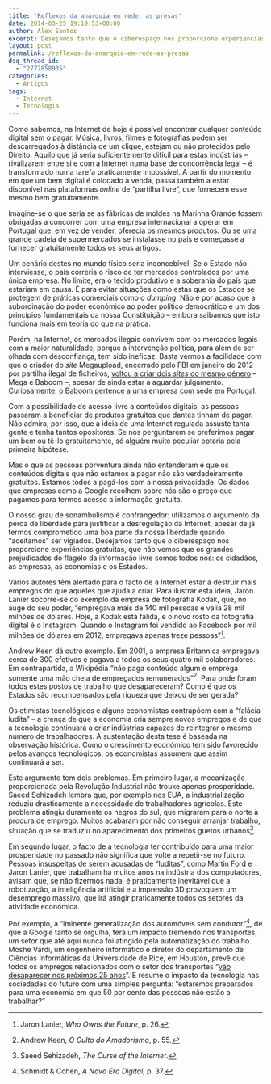 ```yaml
---
title: 'Reflexos da anarquia em rede: as presas'
date: 2014-03-25 19:19:53+00:00
author: Alex Santos
excerpt: Desejamos tanto que o ciberespaço nos proporcione experiências gratuitas, que não vemos que os grandes prejudicados do flagelo da informação livre somos nós
layout: post
permalink: /reflexos-da-anarquia-em-rede-as-presas
dsq_thread_id:
  - "2777858935"
categories:
  - Artigos
tags:
  - Internet
  - Tecnologia
---
```

Como sabemos, na Internet de hoje é possível encontrar qualquer conteúdo digital sem o pagar. Música, livros, filmes e fotografias podem ser descarregados à distância de um clique, estejam ou não protegidos pelo Direito. Aquilo que já seria suficientemente difícil para estas indústrias – rivalizarem entre si e com a Internet numa base de concorrência legal – é transformado numa tarefa praticamente impossível. A partir do momento em que um bem digital é colocado à venda, passa também a estar disponível nas plataformas _online_ de “partilha livre”, que fornecem esse mesmo bem gratuitamente.

Imagine-se o que seria se as fábricas de moldes na Marinha Grande fossem obrigadas a concorrer com uma empresa internacional a operar em Portugal que, em vez de vender, oferecia os mesmos produtos. Ou se uma grande cadeia de supermercados se instalasse no país e começasse a fornecer gratuitamente todos os seus artigos.

Um cenário destes no mundo físico seria inconcebível. Se o Estado não interviesse, o país correria o risco de ter mercados controlados por uma única empresa. No limite, era o tecido produtivo e a soberania do país que estariam em causa. É para evitar situações como estas que os Estados se protegem de práticas comerciais como o _dumping_. Não é por acaso que a subordinação do poder económico ao poder político democrático é um dos princípios fundamentais da nossa Constituição – embora saibamos que isto funciona mais em teoria do que na prática.

Porém, na Internet, os mercados ilegais convivem com os mercados legais com a maior naturalidade, porque a intervenção política, para além de ser olhada com desconfiança, tem sido ineficaz. Basta vermos a facilidade com que o criador do _site_ Megaupload, encerrado pelo FBI em janeiro de 2012 por partilha ilegal de ficheiros, <a href="http://www.publico.pt/ultima-pagina/jornal/adeus-megaupload-ola-mega-chegou-a-nova-aventura-de-kim-dotcom-25915324#/0" target="_blank">voltou a criar dois <i>sites</i> do mesmo género</a> – Mega e Baboom –, apesar de ainda estar a aguardar julgamento. Curiosamente, <a href="http://www.publico.pt/tecnologia/noticia/o-novo-site-de-musica-do-criador-do-megaupload-e-portugues-1620411" target="_blank">o Baboom pertence a uma empresa com sede em Portugal</a>.

Com a possibilidade de acesso livre a conteúdos digitais, as pessoas passaram a beneficiar de produtos gratuitos que dantes tinham de pagar. Não admira, por isso, que a ideia de uma Internet regulada assuste tanta gente e tenha tantos opositores. Se nos perguntarem se preferimos pagar um bem ou tê-lo gratuitamente, só alguém muito peculiar optaria pela primeira hipótese.

Mas o que as pessoas porventura ainda não entenderam é que os conteúdos digitais que não estamos a pagar não são verdadeiramente gratuitos. Estamos todos a pagá-los com a nossa privacidade. Os dados que empresas como a Google recolhem sobre nós são o preço que pagamos para termos acesso a informação gratuita.

O nosso grau de sonambulismo é confrangedor: utilizamos o argumento da perda de liberdade para justificar a desregulação da Internet, apesar de já termos comprometido uma boa parte da nossa liberdade quando “aceitamos” ser vigiados. Desejamos tanto que o ciberespaço nos proporcione experiências gratuitas, que não vemos que os grandes prejudicados do flagelo da informação livre somos todos nós: os cidadãos, as empresas, as economias e os Estados.

Vários autores têm alertado para o facto de a Internet estar a destruir mais empregos do que aqueles que ajuda a criar. Para ilustrar esta ideia, Jaron Lanier socorre-se do exemplo da empresa de fotografia Kodak, que, no auge do seu poder, “empregava mais de 140 mil pessoas e valia 28 mil milhões de dólares. Hoje, a Kodak está falida, e o novo rosto da fotografia digital é o Instagram. Quando o Instagram foi vendido ao Facebook por mil milhões de dólares em 2012, empregava apenas treze pessoas”[^1].

Andrew Keen dá outro exemplo. Em 2001, a empresa Britannica empregava cerca de 300 efetivos e pagava a todos os seus quatro mil colaboradores. Em contrapartida, a Wikipédia “não paga conteúdo algum e emprega somente uma mão cheia de empregados remunerados”[^2]. Para onde foram todos estes postos de trabalho que desapareceram? Como é que os Estados são recompensados pela riqueza que deixou de ser gerada?

Os otimistas tecnológicos e alguns economistas contrapõem com a “falácia ludita” – a crença de que a economia cria sempre novos empregos e de que a tecnologia continuará a criar indústrias capazes de reintegrar o mesmo número de trabalhadores. A sustentação desta tese é baseada na observação histórica. Como o crescimento económico tem sido favorecido pelos avanços tecnológicos, os economistas assumem que assim continuará a ser.

Este argumento tem dois problemas. Em primeiro lugar, a mecanização proporcionada pela Revolução Industrial não trouxe apenas prosperidade. Saeed Sehizadeh lembra que, por exemplo nos EUA, a industrialização reduziu drasticamente a necessidade de trabalhadores agrícolas. Este problema atingiu duramente os negros do sul, que migraram para o norte à procura de emprego. Muitos acabaram por não conseguir arranjar trabalho, situação que se traduziu no aparecimento dos primeiros guetos urbanos[^3].

Em segundo lugar, o facto de a tecnologia ter contribuído para uma maior prosperidade no passado não significa que volte a repetir-se no futuro. Pessoas insuspeitas de serem acusadas de “luditas”, como Martin Ford e Jaron Lanier, que trabalham há muitos anos na indústria dos computadores, avisam que, se não fizermos nada, é praticamente inevitável que a robotização, a inteligência artificial e a impressão 3D provoquem um desemprego massivo, que irá atingir praticamente todos os setores da atividade económica.

Por exemplo, a “iminente generalização dos automóveis sem condutor”[^4], de que a Google tanto se orgulha, terá um impacto tremendo nos transportes, um setor que até aqui nunca foi atingido pela automatização do trabalho. Moshe Vardi, um engenheiro informático e diretor do departamento de Ciências Informáticas da Universidade de Rice, em Houston, prevê que todos os empregos relacionados com o setor dos transportes “<a href="http://bigstory.ap.org/article/will-smart-machines-create-world-without-work" target="_blank">vão desaparecer nos próximos 25 anos</a>”. E resume o impacto da tecnologia nas sociedades do futuro com uma simples pergunta: “estaremos preparados para uma economia em que 50 por cento das pessoas não estão a trabalhar?”

[^1]: Jaron Lanier, <i>Who Owns the Future</i>, p. 26.
[^2]: Andrew Keen, <i>O Culto do Amadorismo</i>, p. 55.
[^3]: Saeed Sehizadeh, <i>The Curse of the Internet</i>.
[^4]: Schmidt & Cohen, <i>A Nova Era Digital</i>, p. 37.